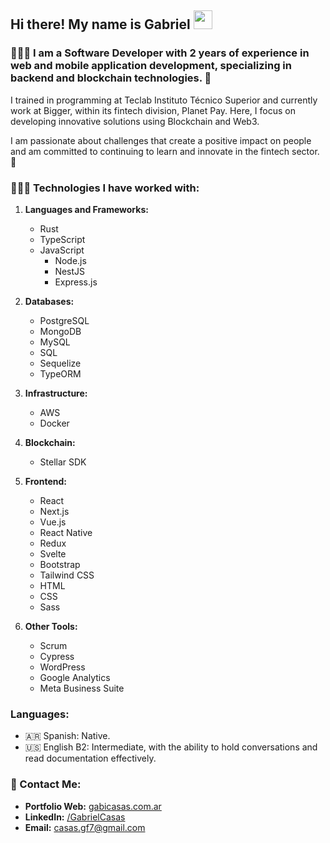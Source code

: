 <h2> Hi there! My name is Gabriel <img src="https://media.giphy.com/media/hvRJCLFzcasrR4ia7z/giphy.gif" width="30"></h2>
<h3>👨🏻‍💻 I am a Software Developer with 2 years of experience in web and mobile application development, specializing in backend and blockchain technologies. 🚀</h3>

I trained in programming at Teclab Instituto Técnico Superior and currently work at Bigger, within its fintech division, Planet Pay. Here, I focus on developing innovative solutions using Blockchain and Web3.

I am passionate about challenges that create a positive impact on people and am committed to continuing to learn and innovate in the fintech sector. 🤩

### 👨🏽‍💻 Technologies I have worked with:

1. **Languages and Frameworks:**
   - Rust
   - TypeScript
   - JavaScript
     - Node.js
     - NestJS
     - Express.js

2. **Databases:**
   - PostgreSQL
   - MongoDB
   - MySQL
   - SQL
   - Sequelize
   - TypeORM

3. **Infrastructure:**
   - AWS
   - Docker

4. **Blockchain:**
   - Stellar SDK

5. **Frontend:**
   - React
   - Next.js
   - Vue.js
   - React Native
   - Redux
   - Svelte
   - Bootstrap
   - Tailwind CSS
   - HTML
   - CSS
   - Sass

6. **Other Tools:**
   - Scrum
   - Cypress
   - WordPress
   - Google Analytics
   - Meta Business Suite

### Languages:

- 🇦🇷 Spanish: Native.
- 🇺🇸 English B2: Intermediate, with the ability to hold conversations and read documentation effectively.

### 📩 Contact Me:

- **Portfolio Web:** [gabicasas.com.ar](https://www.gabicasas.com.ar/)
- **LinkedIn:** [/GabrielCasas](https://www.linkedin.com/in/bygabicasas/)
- **Email:** [casas.gf7@gmail.com](mailto:casas.gf77@gmail.com)
